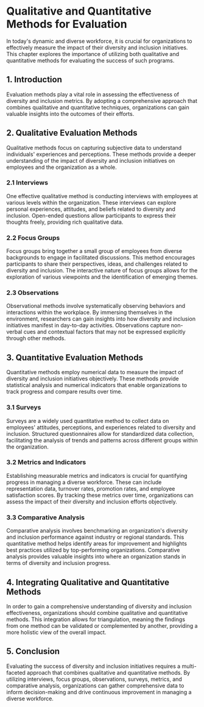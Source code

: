 Qualitative and Quantitative Methods for Evaluation
============================================================

In today's dynamic and diverse workforce, it is crucial for organizations to effectively measure the impact of their diversity and inclusion initiatives. This chapter explores the importance of utilizing both qualitative and quantitative methods for evaluating the success of such programs.

1\. Introduction
---------------

Evaluation methods play a vital role in assessing the effectiveness of diversity and inclusion metrics. By adopting a comprehensive approach that combines qualitative and quantitative techniques, organizations can gain valuable insights into the outcomes of their efforts.

2\. Qualitative Evaluation Methods
---------------------------------

Qualitative methods focus on capturing subjective data to understand individuals' experiences and perceptions. These methods provide a deeper understanding of the impact of diversity and inclusion initiatives on employees and the organization as a whole.

### 2.1 Interviews

One effective qualitative method is conducting interviews with employees at various levels within the organization. These interviews can explore personal experiences, attitudes, and beliefs related to diversity and inclusion. Open-ended questions allow participants to express their thoughts freely, providing rich qualitative data.

### 2.2 Focus Groups

Focus groups bring together a small group of employees from diverse backgrounds to engage in facilitated discussions. This method encourages participants to share their perspectives, ideas, and challenges related to diversity and inclusion. The interactive nature of focus groups allows for the exploration of various viewpoints and the identification of emerging themes.

### 2.3 Observations

Observational methods involve systematically observing behaviors and interactions within the workplace. By immersing themselves in the environment, researchers can gain insights into how diversity and inclusion initiatives manifest in day-to-day activities. Observations capture non-verbal cues and contextual factors that may not be expressed explicitly through other methods.

3\. Quantitative Evaluation Methods
----------------------------------

Quantitative methods employ numerical data to measure the impact of diversity and inclusion initiatives objectively. These methods provide statistical analysis and numerical indicators that enable organizations to track progress and compare results over time.

### 3.1 Surveys

Surveys are a widely used quantitative method to collect data on employees' attitudes, perceptions, and experiences related to diversity and inclusion. Structured questionnaires allow for standardized data collection, facilitating the analysis of trends and patterns across different groups within the organization.

### 3.2 Metrics and Indicators

Establishing measurable metrics and indicators is crucial for quantifying progress in managing a diverse workforce. These can include representation data, turnover rates, promotion rates, and employee satisfaction scores. By tracking these metrics over time, organizations can assess the impact of their diversity and inclusion efforts objectively.

### 3.3 Comparative Analysis

Comparative analysis involves benchmarking an organization's diversity and inclusion performance against industry or regional standards. This quantitative method helps identify areas for improvement and highlights best practices utilized by top-performing organizations. Comparative analysis provides valuable insights into where an organization stands in terms of diversity and inclusion progress.

4\. Integrating Qualitative and Quantitative Methods
---------------------------------------------------

In order to gain a comprehensive understanding of diversity and inclusion effectiveness, organizations should combine qualitative and quantitative methods. This integration allows for triangulation, meaning the findings from one method can be validated or complemented by another, providing a more holistic view of the overall impact.

5\. Conclusion
-------------

Evaluating the success of diversity and inclusion initiatives requires a multi-faceted approach that combines qualitative and quantitative methods. By utilizing interviews, focus groups, observations, surveys, metrics, and comparative analysis, organizations can gather comprehensive data to inform decision-making and drive continuous improvement in managing a diverse workforce.
